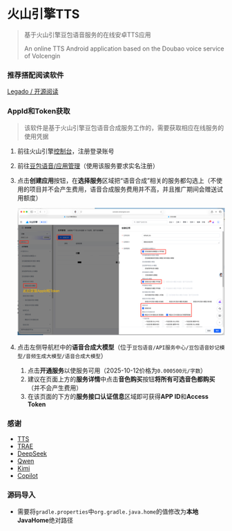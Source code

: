 # 火山引擎TTS

> 基于火山引擎豆包语音服务的在线安卓TTS应用
>
> An online TTS Android application based on the Doubao voice service of Volcengin

### 推荐搭配阅读软件

[Legado / 开源阅读](https://github.com/gedoor/legado)

### AppId和Token获取

> 该软件是基于火山引擎豆包语音合成服务工作的，需要获取相应在线服务的使用凭据

1. 前往火山引擎[控制台](https://console.volcengine.com)，注册登录账号

2. 前往[豆包语音/应用管理](https://console.volcengine.com/speech/app)（使用该服务要求实名注册）

3. 点击**创建应用**按钮，在**选择服务**区域把“语音合成”相关的服务都勾选上（不使用的项目并不会产生费用，语音合成服务费用并不高，并且推广期间会赠送试用额度）

   ![创建应用](./images/创建应用.png)

4. 点击左侧导航栏中的**语音合成大模型**（位于`豆包语音/API服务中心/豆包语音妙记模型/音频生成大模型/语音合成大模型`）
    1. 点击**开通服务**以使服务可用（2025-10-12价格为`0.000500元/字数`）
    2. 建议在页面上方的**服务详情**中点击**音色购买**按钮**将所有可选音色都购买**（并不会产生费用）
    3. 在该页面的下方的**服务接口认证信息**区域即可获得**APP ID**和**Access Token**

### 感谢

- [TTS](https://github.com/ag2s20150909/TTS)
- [TRAE](https://www.trae.cn)
- [DeepSeek](https://www.deepseek.com)
- [Qwen](https://www.aliyun.com/product/tongyi)
- [Kimi](https://www.kimi.com/zh/)
- [Copilot](https://copilot.microsoft.com/)

### 源码导入

- 需要将`gradle.properties`中`org.gradle.java.home`的值修改为**本地JavaHome**绝对路径
